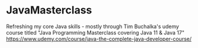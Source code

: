 # JavaMasterclass

Refreshing my core Java skills - mostly through Tim Buchalka's udemy course titled "Java Programming Masterclass covering Java 11 & Java 17" 
https://www.udemy.com/course/java-the-complete-java-developer-course/
